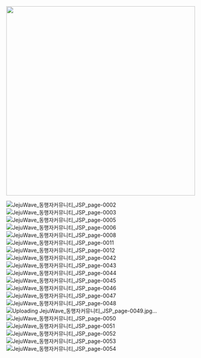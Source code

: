

<img src="https://github.com/user-attachments/assets/92eb1e05-5bc8-4fd0-a86e-581650b205dc" width="500">
<br>

![JejuWave_동행자커뮤니티_JSP_page-0002](https://github.com/user-attachments/assets/f3afd363-b59a-492a-89af-acb7ae901069)
![JejuWave_동행자커뮤니티_JSP_page-0003](https://github.com/user-attachments/assets/ca187c1e-8e17-431a-9413-ebc805abd824)
![JejuWave_동행자커뮤니티_JSP_page-0005](https://github.com/user-attachments/assets/78fc4740-fa5a-4cbe-ab4f-4cdc361eaaed)
![JejuWave_동행자커뮤니티_JSP_page-0006](https://github.com/user-attachments/assets/543bd830-909a-4898-a76c-910052514b75)
![JejuWave_동행자커뮤니티_JSP_page-0008](https://github.com/user-attachments/assets/98f23c19-ce68-4952-ab9a-4b6d91d6912a)
![JejuWave_동행자커뮤니티_JSP_page-0011](https://github.com/user-attachments/assets/4b14365f-0862-43dc-a8c2-7749ba2a2457)
![JejuWave_동행자커뮤니티_JSP_page-0012](https://github.com/user-attachments/assets/c759b6b7-f5b6-4385-8ad6-93b81c527e9d)
![JejuWave_동행자커뮤니티_JSP_page-0042](https://github.com/user-attachments/assets/522ec0d3-54ba-4ef6-89ad-707e9f882f0a)
![JejuWave_동행자커뮤니티_JSP_page-0043](https://github.com/user-attachments/assets/39f77555-f46f-48c6-98bf-7798129b82b1)
![JejuWave_동행자커뮤니티_JSP_page-0044](https://github.com/user-attachments/assets/e488a36c-41c3-4c2e-8520-0cf8fec219ba)
![JejuWave_동행자커뮤니티_JSP_page-0045](https://github.com/user-attachments/assets/102d73ae-9403-49f9-a51a-058a8b45ebd9)
![JejuWave_동행자커뮤니티_JSP_page-0046](https://github.com/user-attachments/assets/b55bfb6e-7fbe-482a-be87-4757ffb8cf8a)
![JejuWave_동행자커뮤니티_JSP_page-0047](https://github.com/user-attachments/assets/436e0eb1-63a7-4f2a-b265-a5c5639373e1)
![JejuWave_동행자커뮤니티_JSP_page-0048](https://github.com/user-attachments/assets/864cd362-1fff-4f32-a69a-61e5db033e97)
![Uploading JejuWave_동행자커뮤니티_JSP_page-0049.jpg…]()
![JejuWave_동행자커뮤니티_JSP_page-0050](https://github.com/user-attachments/assets/65e68a3f-3257-4630-ab06-0d444f6739df)
![JejuWave_동행자커뮤니티_JSP_page-0051](https://github.com/user-attachments/assets/27204269-32e0-45d7-a193-7e6d2c8b3b26)
![JejuWave_동행자커뮤니티_JSP_page-0052](https://github.com/user-attachments/assets/cd45f89d-3174-4aad-9423-14bbee9fe7a8)
![JejuWave_동행자커뮤니티_JSP_page-0053](https://github.com/user-attachments/assets/81c8651c-947f-4fb8-936a-f4ed8dd36f5d)
![JejuWave_동행자커뮤니티_JSP_page-0054](https://github.com/user-attachments/assets/adcde9ae-3167-4a06-bda7-a66d9fa45646)
